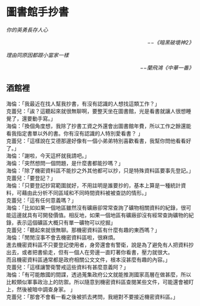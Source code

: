 # 圖書館手抄書

*你的英勇長存人心*  
<p align="right"><i>−−《暗黑破壞神2》</i></p>

*理由同原因都跟小當家一樣*  
<p align="right"><i>−−蘭飛鴻《中華一番》</i></p>

## 酒館裡

海倫：「我最近在找人幫我抄書，有沒有認識的人想找這類工作？」  
克蕾兒：「誒？這聽起來就很無聊啊，要整天坐在圖書館，光是看書就讓人很想睡覺了，還要動手寫。」  
海倫：「換個角度想，我除了抄書工資之外還會出圖書館年費，所以工作之餘還能看我指定書單以外的書。你有沒有認識的人特別愛看書？ 」  
克蕾兒：「這樣說在艾德那邊好像有一個小弟弟特別喜歡看書，我幫你問他看看好了。」  
海倫：「謝啦，今天這杯就我請吧。」  
海倫：「突然想問一個問題，是什麼書都能抄嗎？」  
海倫：「除了機密資料區不能抄之外其他都可以抄，只是特殊資料區要事先登記。」  
克蕾兒：「要登記？」  
海倫：「只要登記抄寫範圍就好，不用註明是誰要抄的，基本上算是一種統計資料，可藉由此分析不同區域和不同時間資料被被查訪的情形。」  
克蕾兒：「這有任何意義嗎？」  
海倫：「比如如果一個地區雖然沒有礦廠卻常常查詢了礦物相關資料的紀錄，很可能這邊就具有可開發價值。相反地，如果一個地區有礦廠卻沒有經常查詢礦物的紀錄，表示這個礦區大概只有單一礦物可以挖掘」  
克蕾兒：「聽起來就很無聊。那機密資料區有什麼有趣的東西嗎？」  
海倫：「閒閒沒事不會去機密資料區啦，很麻煩。  
進去機密資料區不只要登記使用者，身旁還會有警衛，說是為了避免有人把資料抄出去，或者把書偷走，但有一個人在旁邊一直盯著你看書，壓力就很大。  
而且機密資料區通常都是政府相關公文文件，根本沒甚麼有趣的內容。」  
克蕾兒：「這樣讓警衛警戒這些資料有甚麼意義阿？」  
海倫：「有可能敵國的間諜，透過蒐集政府公文就能推測國家高層在做甚麼，所以比較類似軍事政治上的防禦。所以隨意到機密資料區查閱某些文件，可能還會被盯上，然後被暗中調查身家。 」  
克蕾兒：「那會不會看一看之後被抓去拷問，我絕對不要接近機密資料區。」

